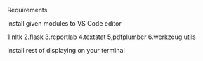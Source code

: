 Requirements

install given modules to VS Code editor

1.nltk
2.flask
3.reportlab
4.textstat
5,pdfplumber
6.werkzeug.utils

install rest of displaying on your terminal
